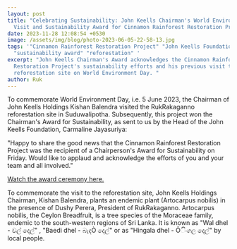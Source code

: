 ```yaml
---
layout: post
title: "Celebrating Sustainability: John Keells Chairman's World Environment Day
  Visit and Sustainability Award for Cinnamon Rainforest Restoration Project"
date: 2023-11-28 12:08:54 +0530
image: /assets/img/blog/photo-2023-06-05-22-58-13.jpg
tags: '"Cinnamon Rainforest Restoration Project" "John Keells Foundation"
  "sustainability award" "reforestation" '
excerpt: "John Keells Chairman's Award acknowledges the Cinnamon Rainforest
  Restoration Project's sustainability efforts and his previous visit to the
  reforestation site on World Environment Day. "
author: Ruk
---
```

To commemorate World Environment Day, i.e. 5 June 2023, the Chairman of John Keells Holdings Kishan Balendra visited the RukRakaganno reforestation site in Suduwalipotha. Subsequently, this project won the Chairman's Award for Sustainability, as sent to us by the Head of the John Keells Foundation, Carmaline Jayasuriya:

"Happy to share the good news that the Cinnamon Rainforest Restoration Project was the recipient of a Chairperson's Award for Sustainability on Friday. Would like to applaud and acknowledge the efforts of you and your team and all involved."

[Watch the award ceremony here.](https://fb.watch/opt1rVSO4v/?mibextid=Nif5oz)[](https://fb.watch/opt1rVSO4v/?mibextid=Nif5oz)

To commemorate the visit to the reforestation site, John Keells Holdings Chairman, Kishan Balendra, plants an endemic plant (Artocarpus nobilis) in the presence of Dushy Perera, President of RukRakaganno. Artocarpus nobilis, the Ceylon Breadfruit, is a tree species of the Moraceae family, endemic to the south-western regions of Sri Lanka. It is known as "Wal dhel - වල් දෙල්" , "Baedi dhel - බැදÒ දෙල්" or as "Hingala dhel - Ôිංගල දෙල්" by local people.